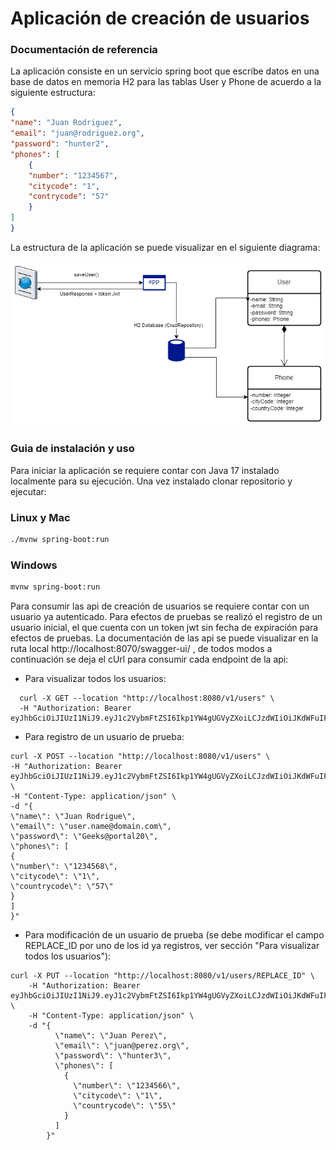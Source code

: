 # Aplicación de creación de usuarios

### Documentación de referencia

La aplicación consiste en un servicio spring boot que escribe datos en una base de datos en memoria H2 para las tablas User y Phone de acuerdo a la siguiente estructura:
```json
{
"name": "Juan Rodriguez",
"email": "juan@rodriguez.org",
"password": "hunter2",
"phones": [
    {
    "number": "1234567",
    "citycode": "1",
    "contrycode": "57"
    }
]
}
```

La estructura de la aplicación se puede visualizar en el siguiente diagrama:

![](src/main/resources/static/create-users.png)

### Guia de instalación y uso

Para iniciar la aplicación se requiere contar con Java 17 instalado localmente para su ejecución. Una vez instalado clonar repositorio y ejecutar:

### Linux y Mac
```bash
./mvnw spring-boot:run
```
### Windows
```bash
mvnw spring-boot:run
```

Para consumir las api de creación de usuarios se requiere contar con un usuario ya autenticado. Para efectos de pruebas se realizó el registro de un usuario inicial, el que cuenta con un token jwt sin fecha de expiración para efectos de pruebas.
La documentación de las api se puede visualizar en la ruta local http://localhost:8070/swagger-ui/ , de todos modos a continuación se deja el cUrl para consumir cada endpoint de la api:

* Para visualizar todos los usuarios:
```
  curl -X GET --location "http://localhost:8080/v1/users" \
  -H "Authorization: Bearer eyJhbGciOiJIUzI1NiJ9.eyJ1c2VybmFtZSI6Ikp1YW4gUGVyZXoiLCJzdWIiOiJKdWFuIFBlcmV6IiwiaWF0IjoxNzAwMDUyMzU3fQ.l74YUO2kKG8y6bHJmH9YI7IXuBxuKj9aCCPbVRqCyHw"
```
* Para registro de un usuario de prueba:
```
curl -X POST --location "http://localhost:8080/v1/users" \
-H "Authorization: Bearer eyJhbGciOiJIUzI1NiJ9.eyJ1c2VybmFtZSI6Ikp1YW4gUGVyZXoiLCJzdWIiOiJKdWFuIFBlcmV6IiwiaWF0IjoxNzAwMDUyMzU3fQ.l74YUO2kKG8y6bHJmH9YI7IXuBxuKj9aCCPbVRqCyHw" \
-H "Content-Type: application/json" \
-d "{
\"name\": \"Juan Rodrigue\",
\"email\": \"user.name@domain.com\",
\"password\": \"Geeks@portal20\",
\"phones\": [
{
\"number\": \"1234568\",
\"citycode\": \"1\",
\"countrycode\": \"57\"
}
]
}"
```

* Para modificación de un usuario de prueba (se debe modificar el campo REPLACE_ID por uno de los id ya registros, ver sección "Para visualizar todos los usuarios"):

```
curl -X PUT --location "http://localhost:8080/v1/users/REPLACE_ID" \
    -H "Authorization: Bearer eyJhbGciOiJIUzI1NiJ9.eyJ1c2VybmFtZSI6Ikp1YW4gUGVyZXoiLCJzdWIiOiJKdWFuIFBlcmV6IiwiaWF0IjoxNzAwMDUyMzU3fQ.l74YUO2kKG8y6bHJmH9YI7IXuBxuKj9aCCPbVRqCyHw" \
    -H "Content-Type: application/json" \
    -d "{
          \"name\": \"Juan Perez\",
          \"email\": \"juan@perez.org\",
          \"password\": \"hunter3\",
          \"phones\": [
            {
              \"number\": \"1234566\",
              \"citycode\": \"1\",
              \"countrycode\": \"55\"
            }
          ]
        }"
```

